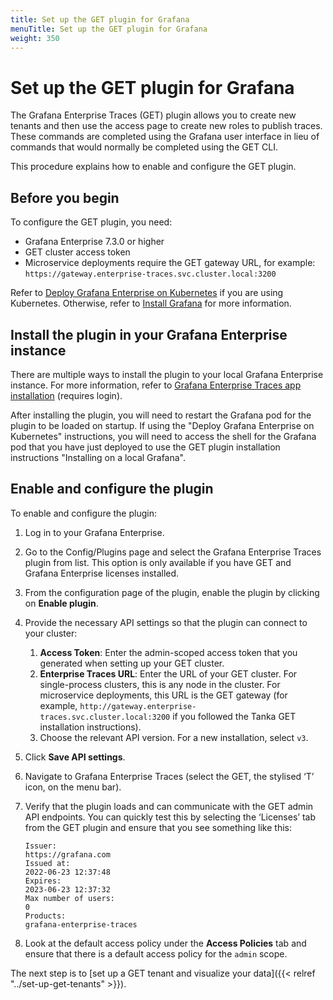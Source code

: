 ```yaml
---
title: Set up the GET plugin for Grafana
menuTitle: Set up the GET plugin for Grafana
weight: 350
---
```


# Set up the GET plugin for Grafana

The Grafana Enterprise Traces (GET) plugin allows you to create new tenants and then use the access page to create new roles to publish traces.
These commands are completed using the Grafana user interface in lieu of commands that would normally be completed using the GET CLI.

This procedure explains how to enable and configure the GET plugin.

## Before you begin

To configure the GET plugin, you need:

* Grafana Enterprise 7.3.0 or higher
* GET cluster access token
* Microservice deployments require the GET gateway URL, for example: `https://gateway.enterprise-traces.svc.cluster.local:3200`

Refer to [Deploy Grafana Enterprise on Kubernetes](https://grafana.com/docs/grafana/latest/installation/kubernetes/#deploy-grafana-enterprise-on-kubernetes) if you are using Kubernetes. Otherwise, refer to [Install Grafana](https://grafana.com/docs/grafana/latest/installation/) for more information.

## Install the plugin in your Grafana Enterprise instance

There are multiple ways to install the plugin to your local Grafana Enterprise instance. 
For more information, refer to [Grafana Enterprise Traces app installation](https://grafana.com/grafana/plugins/grafana-enterprise-traces-app/?tab=installation) (requires login).

After installing the plugin, you will need to restart the Grafana pod for the plugin to be loaded on startup. If using the "Deploy Grafana Enterprise on Kubernetes" instructions, you will need to access the shell for the Grafana pod that you have just deployed to use the GET plugin installation instructions "Installing on a local Grafana".

## Enable and configure the plugin

To enable and configure the plugin:

1. Log in to your Grafana Enterprise.
1. Go to the Config/Plugins page and select the Grafana Enterprise Traces plugin from list. This option is only available if you have GET and Grafana Enterprise licenses installed.
1. From the configuration page of the plugin, enable the plugin by clicking on **Enable plugin**.  
1. Provide the necessary API settings so that the plugin can connect to your cluster:
    1. **Access Token**: Enter the admin-scoped access token that you generated when setting up your GET cluster.
    1. **Enterprise Traces URL**: Enter the URL of your GET cluster. For single-process clusters, this is any node in the cluster. For microservice deployments, this URL is the GET gateway (for example, `http://gateway.enterprise-traces.svc.cluster.local:3200` if you followed the Tanka GET installation instructions).
    1. Choose the relevant API version. For a new installation, select `v3`.
1. Click **Save API settings**.
1. Navigate to Grafana Enterprise Traces (select the GET, the stylised ‘T’ icon, on the menu bar).
1. Verify that the plugin loads and can communicate with the GET admin API endpoints. You can quickly test this by selecting the ‘Licenses’ tab from the GET plugin and ensure that you see something like this:

    ````
    Issuer:
    https://grafana.com
    Issued at:
    2022-06-23 12:37:48
    Expires:
    2023-06-23 12:37:32
    Max number of users:
    0
    Products:
    grafana-enterprise-traces
    ````

1. Look at the default access policy under the **Access Policies** tab and ensure that there is a default access policy for the `admin` scope.

The next step is to [set up a GET tenant and visualize your data]({{< relref "../set-up-get-tenants" >}}).
